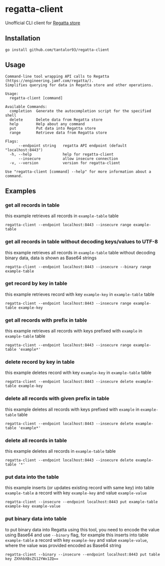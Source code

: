 # regatta-client
Unofficial CLI client for [Regatta store](https://github.com/jamf/regatta) 

## Installation
```
go install github.com/tantalor93/regatta-client
```

## Usage
```
Command-line tool wrapping API calls to Regatta (https://engineering.jamf.com/regatta/).
Simplifies querying for data in Regatta store and other operations.

Usage:
  regatta-client [command]

Available Commands:
  completion  Generate the autocompletion script for the specified shell
  delete      Delete data from Regatta store
  help        Help about any command
  put         Put data into Regatta store
  range       Retrieve data from Regatta store

Flags:
      --endpoint string   regatta API endpoint (default "localhost:8443")
  -h, --help              help for regatta-client
      --insecure          allow insecure connection
  -v, --version           version for regatta-client

Use "regatta-client [command] --help" for more information about a command.
```

## Examples
### get all records in table
this example retrieves all records in `example-table` table
```
regatta-client --endpoint localhost:8443 --insecure range example-table
```

### get all records in table without decoding keys/values to UTF-8
this example retrieves all records in `example-table` table without decoding binary data, data is shown as Base64 strings
```
regatta-client --endpoint localhost:8443 --insecure --binary range example-table
```

### get record by key in table
this example retrieves record with key `example-key` in `example-table` table
```
regatta-client --endpoint localhost:8443 --insecure range example-table example-key
```

### get all records with prefix in table
this example retrieves all records with keys prefixed with `example` in `example-table` table
```
regatta-client --endpoint localhost:8443 --insecure range example-table 'example*'
```

### delete record by key in table
this example deletes record with key `example-key` in `example-table` table
```
regatta-client --endpoint localhost:8443 --insecure delete example-table example-key
```

### delete all records with given prefix in table 
this example deletes all records with keys prefixed with `example` in `example-table` table
```
regatta-client --endpoint localhost:8443 --insecure delete example-table 'example*'
```

### delete all records in table
this example deletes all records in `example-table` table 
```
regatta-client --endpoint localhost:8443 --insecure delete example-table '*'
```

### put data into the table
this example inserts (or updates existing record with same key) into table `example-table` a record with key `example-key` and value `example-value`
```
regatta-client --insecure --endpoint localhost:8443 put example-table example-key example-value
```

### put binary data into table
to put binary data into Regatta using this tool, you need to encode the value using Base64 and use `--binary` flag, 
for example this inserts into table `example-table` a record with key `example-key` and value `example-value`, where the value was
provided encoded as Base64 string
```
regatta-client --binary --insecure --endpoint localhost:8443 put table key ZXhhbXBsZS12YWx1ZQ==
```

